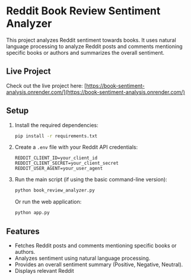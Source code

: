 # Reddit Book Review Sentiment Analyzer

This project analyzes Reddit sentiment towards books. It uses natural language processing to analyze Reddit posts and comments mentioning specific books or authors and summarizes the overall sentiment.

## Live Project

Check out the live project here: [https://book-sentiment-analysis.onrender.com/](https://book-sentiment-analysis.onrender.com/)

## Setup

1. Install the required dependencies:

    ```bash
    pip install -r requirements.txt
    ```

2. Create a `.env` file with your Reddit API credentials:

    ```
    REDDIT_CLIENT_ID=your_client_id
    REDDIT_CLIENT_SECRET=your_client_secret
    REDDIT_USER_AGENT=your_user_agent
    ```

3. Run the main script (if using the basic command-line version):

    ```bash
    python book_review_analyzer.py
    ```

    Or run the web application:

    ```bash
    python app.py
    ```

## Features

- Fetches Reddit posts and comments mentioning specific books or authors.
- Analyzes sentiment using natural language processing.
- Provides an overall sentiment summary (Positive, Negative, Neutral).
- Displays relevant Reddit
